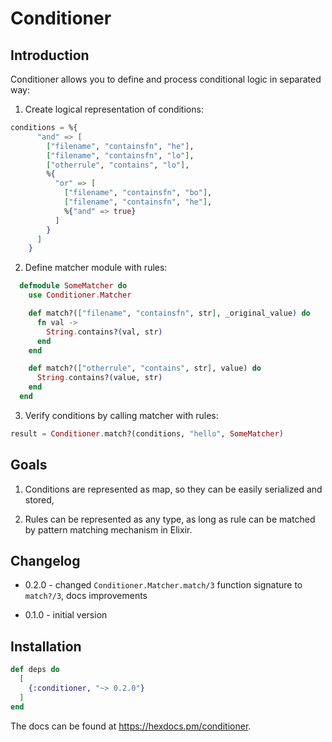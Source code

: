 # Conditioner

## Introduction

Conditioner allows you to define and process conditional logic in separated way:

1. Create logical representation of conditions:

```elixir
conditions = %{
      "and" => [
        ["filename", "containsfn", "he"],
        ["filename", "containsfn", "lo"],
        ["otherrule", "contains", "lo"],
        %{
          "or" => [
            ["filename", "containsfn", "bo"],
            ["filename", "containsfn", "he"],
            %{"and" => true}
          ]
        }
      ]
    }

```

2. Define matcher module with rules:

```elixir
  defmodule SomeMatcher do
    use Conditioner.Matcher

    def match?(["filename", "containsfn", str], _original_value) do
      fn val ->
        String.contains?(val, str)
      end
    end

    def match?(["otherrule", "contains", str], value) do
      String.contains?(value, str)
    end
  end
```

3. Verify conditions by calling matcher with rules:

```elixir
result = Conditioner.match?(conditions, "hello", SomeMatcher)
```

## Goals

1. Conditions are represented as map, so they can be easily serialized and stored,

2. Rules can be represented as any type, as long as rule can be matched by pattern matching mechanism in Elixir.

## Changelog

* 0.2.0 - changed `Conditioner.Matcher.match/3` function signature to `match?/3`, docs improvements

* 0.1.0 - initial version


## Installation


```elixir
def deps do
  [
    {:conditioner, "~> 0.2.0"}
  ]
end
```

The docs can be found at <https://hexdocs.pm/conditioner>.

